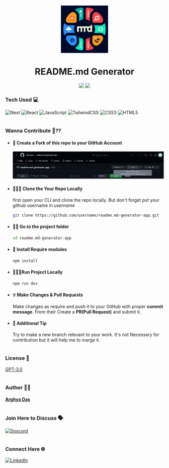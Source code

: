 <p align="center">
<img src="./public/logo.png" alt="logo" width="150">
<h1 align="center"> README.md Generator </h1>
</p>

<div align="center">
<img src="https://img.shields.io/badge/License-GPL3.0-green.svg"/>
<img src="https://img.shields.io/npm/v/npm.svg?logo=nodedotjs"/>
</div>

<div align="center">

</div>

### Tech Used 💻

![Next](https://img.shields.io/badge/Next.js-%2320232a.svg?style=for-the-badge&logo=next.js)
![React](https://img.shields.io/badge/react-%2320232a.svg?style=for-the-badge&logo=react&logoColor=%2361DAFB)
![JavaScript](https://img.shields.io/badge/javascript-%2320232a.svg?style=for-the-badge&logo=javascript&logoColor=%23F7DF1E)
![TailwindCSS](https://img.shields.io/badge/tailwindcss-%2320232a.svg?style=for-the-badge&logo=tailwind-css&logoColor=%2361DAFB)
![CSS3](https://img.shields.io/badge/css3-%2320232a.svg?style=for-the-badge&logo=css3&logoColor=%2361DAFB)
![HTML5](https://img.shields.io/badge/html5-%2320232a.svg?style=for-the-badge&logo=html5&logoColor=orange)

#

### Wanna Contribute 🤔??

- #### 🍴 Create a Fork of this repo to your GitHub Account

  ![Alt text](./public/demo1.png)

- #### 🧑🏽‍💻 Clone the Your Repo Locally

  first open your CLI and clone the repo locally. But don't forget put your github username in _username_

  ```bash
  git clone https://github.com/username/readme.md-generator-app.git
  ```

- #### 👋🏽 Go to the project folder

  ```bash
  cd readme.md-generator-app
  ```

- #### 🚀 Install Require modules

  ```bash
  npm install
  ```

- #### 🏃🏽‍♂️Run Project Locally

  ```bash
  npm run dev
  ```

- #### 💡 Make Changes & Pull Requests

  Make changes as require and push it to your GitHub with proper **commit message**. From their Create a **PR(Pull Request)** and submit it.

- #### 📌 Additional Tip
  Try to make a new branch relevant to your work. It's not Necessary for contribution but it will help me to marge it.

#

### License 🪪

[GPT-3.0](LICENSE)

#

### Author ✍🏽

#### [Arghya Das](https://github.com/alfaArghya)

#

### Join Here to Discuss 🗣️

[![Doscord](https://img.shields.io/badge/Discord-%2320232a.svg?style=normal&logo=Discord)](https://discord.gg/JHhjXCVJmq)

#

### Connect Here 🌐

[![LinkedIn](https://img.shields.io/badge/linkedin-%230077B5.svg?style=normal&logo=linkedIn&logoColor=white)](https://linkedin.com/in/alfaarghya)
